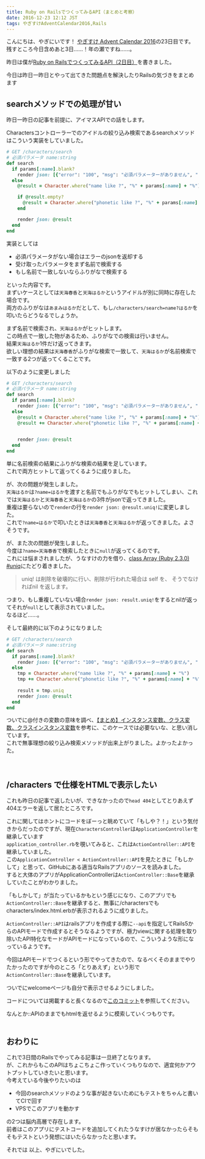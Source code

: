 ```yaml
---
title: Ruby on RailsでつくってみるAPI（まとめと考察）
date: 2016-12-23 12:12 JST
tags: やぎすけAdventCalendar2016,Rails
---
```


こんにちは、やぎにいです！
[やぎすけ Advent Calendar 2016](http://www.adventar.org/calendars/1800)の23日目です。  
残すところ今日含めあと3日……！年の瀬ですね……。

昨日は僕が[Ruby on RailsでつくってみるAPI（2日目）](https://blog.yagi2.com/2016/12/22/rails-api-day2.html)を書きました。  
  
今日は昨日一昨日とやって出てきた問題点を解決したりRailsの気づきをまとめます
## searchメソッドでの処理が甘い
昨日一昨日の記事を前提に、アイマスAPIでの話をします。  
  
Charactersコントローラーでのアイドルの絞り込み検索であるsearchメソッドはこういう実装をしていました。  

```rb
# GET /characters/search
# 必須パラメータ name:string
def search
  if params[:name].blank?
    render json: [{"error": "100", "msg": "必須パラメーターがありません", "required": {"key": "name"}}]
  else 
    @result = Character.where("name like ?", "%" + params[:name] + "%")

    if @result.empty?
      @result = Character.where("phonetic like ?", "%" + params[:name] + "%")
    end

    render json: @result
  end
end
```

実装としては

* 必須パラメータがない場合はエラーのjsonを返却する  
* 受け取ったパラメータをまず名前で検索する  
* もし名前で一致しないならふりがなで検索する  

といった内容です。  
まずいケースとしては`天海春香`と`天海はるか`というアイドルが別に同時に存在した場合です。  
両方のふりがなは`あまみはるか`だとして、もし`/characters/search=name?はるか`を叩いたらどうなるでしょうか。  
  
まず名前で検索され、`天海はるか`がヒットします。  
この時点で一致した物があるため、ふりがなでの検索は行いません。  
結果`天海はるか`1件だけ返ってきます。  
欲しい理想の結果は`天海春香`がふりがな検索で一致して、`天海はるか`が名前検索で一致する2つが返ってくることです。  

以下のように変更しました  

```rb
# GET /characters/search
# 必須パラメータ name:string
def search
  if params[:name].blank?
    render json: [{"error": "100", "msg": "必須パラメーターがありません", "required": {"key": "name"}}]
  else 
    @result = Character.where("name like ?", "%" + params[:name] + "%")
    @result += Character.where("phonetic like ?", "%" + params[:name] + "%")
    

    render json: @result
  end
end
```

単に名前検索の結果にふりがな検索の結果を足しています。  
これで両方ヒットして返ってくるように成りました。  
  
が、次の問題が発生しました。  
`天海はるか`は`?name=はるか`を渡すと名前でもふりがなでもヒットしてしまい、これでは`天海はるか`と`天海春香`と`天海はるか`の3件がjsonで返ってきました。  
重複は要らないので`render`の行を`render json: @result.uniq!`に変更しました。  
これで`?name=はるか`で叩いたときは`天海春香`と`天海はるか`が返ってきました。よさそうです。  
  
が、また次の問題が発生しました。  
今度は`?name=天海春香`で検索したときに`null`が返ってくるのです。  
これには悩まされましたが、うなすけの力を借り、[class Array (Ruby 2.3.0) #uniq](https://docs.ruby-lang.org/ja/2.3.0/class/Array.html#I_UNIQ)にたどり着きました。  

> uniq! は削除を破壊的に行い、削除が行われた場合は self を、 そうでなければnil を返します。  

つまり、もし重複していない場合`render json: result.uniq!`をするとnilが返ってそれが`null`として表示されていました。  
なるほど……。  
  
そして最終的に以下のようになりました

```rb
# GET /characters/search
# 必須パラメータ name:string
def search
  if params[:name].blank?
    render json: [{"error": "100", "msg": "必須パラメーターがありません", "required": {"key": "name"}}]
  else 
    tmp = Character.where("name like ?", "%" + params[:name] + "%")
    tmp += Character.where("phonetic like ?", "%" + params[:name] + "%")
    
    result = tmp.uniq
    render json: @result
  end
end
```

ついでに@付きの変数の意味を調べ、[【まとめ】インスタンス変数、クラス変数、クラスインスタンス変数](http://qiita.com/mogulla3/items/cd4d6e188c34c6819709)を参考に、このケースでは必要ないな、と思い消しています。  
これで無事理想の絞り込み検索メソッドが出来上がりました。よかったよかった。  
<br><br>
## /characters で仕様をHTMLで表示したい
これも昨日の記事で返したいが、できなかったので`head 404`としてとりあえず404エラーを返して居たところです。  

これに関してはホントにコードをぼーっと眺めていて「もしや？！」という気付きからだったのですが、現在`CharactersController`は`ApplicationController`を継承しています  
`application_controller.rb`を覗いてみると、これは`ActionController::API`を継承していました。  
この`ApplicationController < ActionController::API`を見たときに「もしかして」と思って、GitHubにある適当なRailsアプリのソースを読みました。  
すると大体のアプリがApplicationControllerは`ActionController::Base`を継承していたことがわかりました。  
  
「もしかして」が当たっているかもという感じになり、このアプリでも`ActionController::Base`を継承すると、無事に/charactersでもcharacters/index.html.erbが表示されるように成りました。  
  
`ActionController::API`はrailsアプリを作成する際に`--api`を指定してRails5からのAPIモードで作成するとそうなるようですが、極力viewに関する処理を取り除いたAPI特化なモードがAPIモードになっているので、こういうような形になっているようです。  
  
今回はAPIモードでつくるという形でやってきたので、なるべくそのままでやりたかったのですが今のところ「とりあえず」という形で`ActionController::Base`を継承しています。  
  
ついでにwelcomeページも自分で表示させるようにしました。  
  
コードについては掲載すると長くなるので[このコミット](https://github.com/yagi2/imas_api_rails/commit/66560e2efc080d6fdcd3d1a0600870b9a1304ccb)を参照してください。  
  
なんとか::APIのままでもhtmlを返せるように模索していくつもりです。
<br><br>
## おわりに
これで3日間のRailsでやってみる記事は一旦終了となります。  
が、これからもこのAPIはちょこちょこ作っていくつもりなので、適宜何かアウトプットしていきたいと思います。  
今考えている今後やりたいのは  

* 今回のsearchメソッドのような事が起きないためにもテストをちゃんと書いてCIで回す  
* VPSでこのアプリを動かす  

の2つは脳内高層で存在します。  
前者はこのアプリにテストコードを追加してくれたうなすけが居なかったらそもそもテストという発想にはいたらなかったと思います。  
  
それでは 以上、やぎにいでした。

